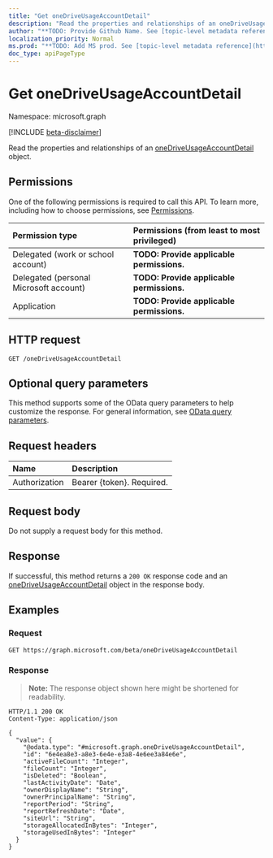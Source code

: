 ```yaml
---
title: "Get oneDriveUsageAccountDetail"
description: "Read the properties and relationships of an oneDriveUsageAccountDetail object."
author: "**TODO: Provide Github Name. See [topic-level metadata reference](https://msgo.azurewebsites.net/add/document/guidelines/metadata.html#topic-level-metadata)**"
localization_priority: Normal
ms.prod: "**TODO: Add MS prod. See [topic-level metadata reference](https://msgo.azurewebsites.net/add/document/guidelines/metadata.html#topic-level-metadata)**"
doc_type: apiPageType
---
```


# Get oneDriveUsageAccountDetail
Namespace: microsoft.graph

[!INCLUDE [beta-disclaimer](../../includes/beta-disclaimer.md)]

Read the properties and relationships of an [oneDriveUsageAccountDetail](../resources/onedriveusageaccountdetail.md) object.

## Permissions
One of the following permissions is required to call this API. To learn more, including how to choose permissions, see [Permissions](/graph/permissions-reference).

|Permission type|Permissions (from least to most privileged)|
|:---|:---|
|Delegated (work or school account)|**TODO: Provide applicable permissions.**|
|Delegated (personal Microsoft account)|**TODO: Provide applicable permissions.**|
|Application|**TODO: Provide applicable permissions.**|

## HTTP request

<!-- {
  "blockType": "ignored"
}
-->
``` http
GET /oneDriveUsageAccountDetail
```

## Optional query parameters
This method supports some of the OData query parameters to help customize the response. For general information, see [OData query parameters](/graph/query-parameters).

## Request headers
|Name|Description|
|:---|:---|
|Authorization|Bearer {token}. Required.|

## Request body
Do not supply a request body for this method.

## Response

If successful, this method returns a `200 OK` response code and an [oneDriveUsageAccountDetail](../resources/onedriveusageaccountdetail.md) object in the response body.

## Examples

### Request
<!-- {
  "blockType": "request",
  "name": "get_onedriveusageaccountdetail"
}
-->
``` http
GET https://graph.microsoft.com/beta/oneDriveUsageAccountDetail
```


### Response
>**Note:** The response object shown here might be shortened for readability.
<!-- {
  "blockType": "response",
  "truncated": true,
  "@odata.type": "microsoft.graph.oneDriveUsageAccountDetail"
}
-->
``` http
HTTP/1.1 200 OK
Content-Type: application/json

{
  "value": {
    "@odata.type": "#microsoft.graph.oneDriveUsageAccountDetail",
    "id": "6e4ea8e3-a8e3-6e4e-e3a8-4e6ee3a84e6e",
    "activeFileCount": "Integer",
    "fileCount": "Integer",
    "isDeleted": "Boolean",
    "lastActivityDate": "Date",
    "ownerDisplayName": "String",
    "ownerPrincipalName": "String",
    "reportPeriod": "String",
    "reportRefreshDate": "Date",
    "siteUrl": "String",
    "storageAllocatedInBytes": "Integer",
    "storageUsedInBytes": "Integer"
  }
}
```

